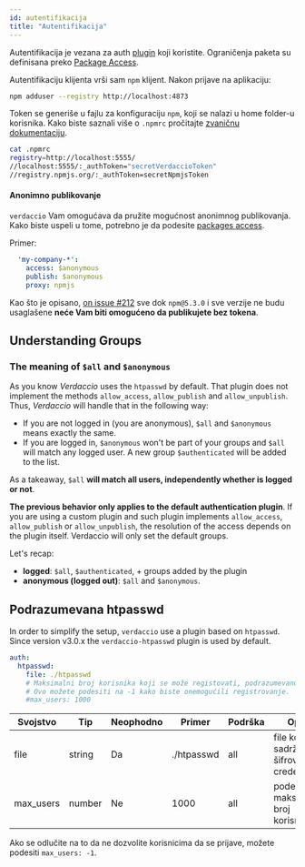 ```yaml
---
id: autentifikacija
title: "Autentifikacija"
---
```

Autentifikacija je vezana za auth [plugin](plugins.md) koji koristite. Ograničenja paketa su definisana preko [Package Access](packages.md).

Autentifikaciju klijenta vrši sam `npm` klijent. Nakon prijave na aplikaciju:

```bash
npm adduser --registry http://localhost:4873
```

Token se generiše u fajlu za konfiguraciju `npm`, koji se nalazi u home folder-u korisnika. Kako biste saznali više o `.npmrc` pročitajte [zvaničnu dokumentaciju](https://docs.npmjs.com/files/npmrc).

```bash
cat .npmrc
registry=http://localhost:5555/
//localhost:5555/:_authToken="secretVerdaccioToken"
//registry.npmjs.org/:_authToken=secretNpmjsToken
```

#### Anonimno publikovanje

`verdaccio` Vam omogućava da pružite mogućnost anonimnog publikovanja. Kako biste uspeli u tome, potrebno je da podesite [packages access](packages.md).

Primer:

```yaml
  'my-company-*':
    access: $anonymous
    publish: $anonymous
    proxy: npmjs
```

Kao što je opisano, [on issue #212](https://github.com/verdaccio/verdaccio/issues/212#issuecomment-308578500) sve dok `npm@5.3.0` i sve verzije ne budu usaglašene **neće Vam biti omogućeno da publikujete bez tokena**.

## Understanding Groups

### The meaning of `$all` and `$anonymous`

As you know *Verdaccio* uses the `htpasswd` by default. That plugin does not implement the methods `allow_access`, `allow_publish` and `allow_unpublish`. Thus, *Verdaccio* will handle that in the following way:

* If you are not logged in (you are anonymous), `$all` and `$anonymous` means exactly the same.
* If you are logged in, `$anonymous` won't be part of your groups and `$all` will match any logged user. A new group `$authenticated` will be added to the list.

As a takeaway, `$all` **will match all users, independently whether is logged or not**.

**The previous behavior only applies to the default authentication plugin**. If you are using a custom plugin and such plugin implements `allow_access`, `allow_publish` or `allow_unpublish`, the resolution of the access depends on the plugin itself. Verdaccio will only set the default groups.

Let's recap:

* **logged**: `$all`, `$authenticated`, + groups added by the plugin
* **anonymous (logged out)**: `$all` and `$anonymous`.

## Podrazumevana htpasswd

In order to simplify the setup, `verdaccio` use a plugin based on `htpasswd`. Since version v3.0.x the `verdaccio-htpasswd` plugin is used by default.

```yaml
auth:
  htpasswd:
    file: ./htpasswd
    # Maksimalni broj korisnika koji se može registovati, podrazumevano je beskonačno, "+inf".
    # Ovo možete podesiti na -1 kako biste onemogućili registrovanje.
    #max_users: 1000
```

| Svojstvo  | Tip    | Neophodno | Primer     | Podrška | Opis                                   |
| --------- | ------ | --------- | ---------- | ------- | -------------------------------------- |
| file      | string | Da        | ./htpasswd | all     | file koji sadrži šifrovane credentials |
| max_users | number | Ne        | 1000       | all     | podešava maksimalni broj korisnika     |

Ako se odlučite na to da ne dozvolite korisnicima da se prijave, možete podesiti `max_users: -1`.